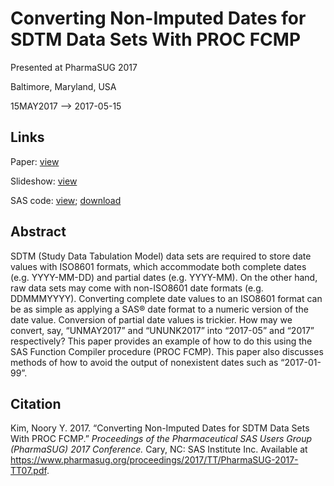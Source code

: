 # Converting Non-Imputed Dates for SDTM Data Sets With PROC FCMP

Presented at PharmaSUG 2017

Baltimore, Maryland, USA 

15MAY2017 --> 2017-05-15


## Links

Paper: [view](https://www.pharmasug.org/proceedings/2017/TT/PharmaSUG-2017-TT07.pdf)

Slideshow: [view](https://github.com/noorykim/sas-d-v-convert-partial-dates/blob/master/PharmaSUG%202017%20slides.pdf)

SAS code: [view](https://github.com/noorykim/sas-d-v-convert-partial-dates/blob/master/PharmaSUG%202017%20paper%20code.sas); [download](PharmaSUG%202017%20paper%20code.sas)


## Abstract

SDTM (Study Data Tabulation Model) data sets are required to store date values with ISO8601 formats, which accommodate both complete dates (e.g. YYYY-MM-DD) and partial dates (e.g. YYYY-MM). On the other hand, raw data sets may come with non-ISO8601 date formats (e.g. DDMMMYYYY). Converting complete date values to an ISO8601 format can be as simple as applying a SAS® date format to a numeric version of the date value. Conversion of partial date values is trickier. How may we convert, say, “UNMAY2017” and “UNUNK2017” into “2017-05” and “2017” respectively? This paper provides an example of how to do this using the SAS Function Compiler procedure (PROC FCMP). This paper also discusses methods of how to avoid the output of nonexistent dates such as “2017-01-99”.

## Citation

Kim, Noory Y. 2017. “Converting Non-Imputed Dates for SDTM Data Sets With PROC FCMP.” _Proceedings of the Pharmaceutical SAS Users Group (PharmaSUG) 2017 Conference._ Cary, NC: SAS Institute Inc. Available at https://www.pharmasug.org/proceedings/2017/TT/PharmaSUG-2017-TT07.pdf. 
